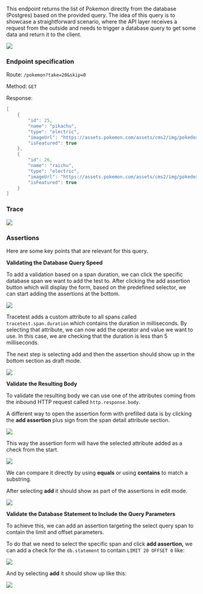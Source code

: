 This endpoint returns the list of Pokemon directly from the database (Postgres) based on the provided query. The idea of this query is to showcase a straightforward scenario, where the API layer receives a request from the outside and needs to trigger a database query to get some data and return it to the client.

![](img/516521996/517275672.png)

### **Endpoint specification**

Route: `/pokemon?take=20&skip=0`

Method: `GET`

Response:

```java
[
    {
        "id": 25,
        "name": "pikachu",
        "type": "electric",
        "imageUrl": "https://assets.pokemon.com/assets/cms2/img/pokedex/full/025.png",
        "isFeatured": true
    },
    {
        "id": 26,
        "name": "raichu",
        "type": "electric",
        "imageUrl": "https://assets.pokemon.com/assets/cms2/img/pokedex/full/026.png",
        "isFeatured": true
    }
]
```

### **Trace**

![](img/516521996/517341205.png)

### **Assertions**

Here are some key points that are relevant for this query.

**Validating the Database Query Speed**

To add a validation based on a span duration, we can click the specific database span we want to add the test to. After clicking the add assertion button which will display the form, based on the predefined selector, we can start adding the assertions at the bottom.

![](img/516521996/517472261.png)

Tracetest adds a custom attribute to all spans called `tracetest.span.duration` which contains the duration in milliseconds. By selecting that attribute, we can now add the operator and value we want to use. In this case, we are checking that the duration is less than 5 milliseconds.

The next step is selecting add and then the assertion should show up in the bottom section as draft mode.

![](img/516521996/517406727.png)

**Validate the Resulting Body**

To validate the resulting body we can use one of the attributes coming from the inbound HTTP request called `http.response.body`.

A different way to open the assertion form with prefilled data is by clicking the **add assertion** plus sign from the span detail attribute section.

![](img/516521996/517963791.png)

This way the assertion form will have the selected attribute added as a check from the start.

![](img/516521996/517406733.png)

We can compare it directly by using **equals** or using **contains** to match a substring.

After selecting **add** it should show as part of the assertions in edit mode.

![](img/516521996/517406739.png)

**Validate the Database Statement to Include the Query Parameters**

To achieve this, we can add an assertion targeting the select query span to contain the limit and offset parameters.

To do that we need to select the specific span and click **add assertion,** we can add a check for the `db.statement` to contain `LIMIT 20 OFFSET 0` like:

![](img/516521996/517308433.png)

And by selecting **add** it should show up like this:

![](img/516521996/517472269.png)